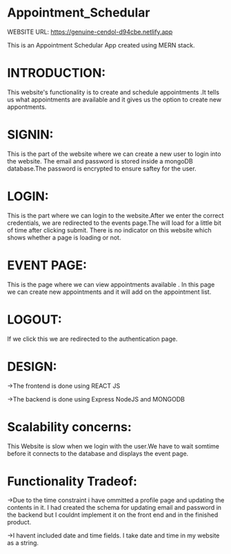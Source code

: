 ﻿# Appointment_Schedular

WEBSITE URL:
https://genuine-cendol-d94cbe.netlify.app

This is an Appointment Schedular App created using MERN stack.

# INTRODUCTION:

This website's functionality is to create and schedule appointments .It tells us what appointments are available and it gives us the option to create new appontments.

# SIGNIN:

This is the part of the website where we can create a new user to login into the website. The email and password is stored inside a mongoDB database.The password is encrypted to ensure saftey for the user.

# LOGIN:

This is the part where we can login to the website.After we enter the correct credentials, we are redirected to the events page.The will load for a little bit of time after clicking submit. There is no indicator on this website which shows whether a page is loading or not.

# EVENT PAGE:

This is the page where we can view appointments available . In this page we can create new appointments and it will add on the appointment list.

# LOGOUT:
If we click this we are redirected to the authentication page.

# DESIGN:

->The frontend is done using REACT JS

->The backend is done using Express NodeJS and MONGODB

# Scalability concerns:

This Website is slow when we login with the user.We have to wait somtime before it connects to the database and displays the event page.

# Functionality Tradeof:

->Due to the time constraint i have ommitted a profile page and updating  the contents in it. I had created the schema for updating email and password in the backend but I couldnt implement it on the front end and in the finished product.

->I havent included date and time fields. I take date and time in my website as a string.



